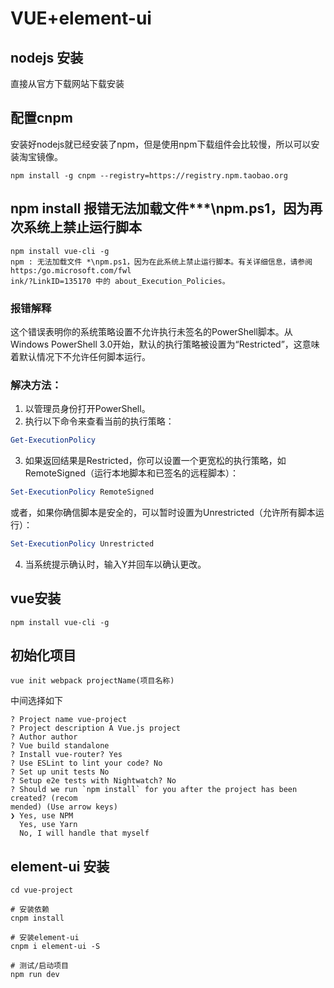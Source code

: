 # VUE+element-ui
## nodejs 安装
直接从官方下载网站下载安装
## 配置cnpm
安装好nodejs就已经安装了npm，但是使用npm下载组件会比较慢，所以可以安装淘宝镜像。
```
npm install -g cnpm --registry=https://registry.npm.taobao.org
```
## npm install 报错无法加载文件***\npm.ps1，因为再次系统上禁止运行脚本
```
npm install vue-cli -g
npm : 无法加载文件 *\npm.ps1，因为在此系统上禁止运行脚本。有关详细信息，请参阅 https:/go.microsoft.com/fwl
ink/?LinkID=135170 中的 about_Execution_Policies。
```
### 报错解释
这个错误表明你的系统策略设置不允许执行未签名的PowerShell脚本。从Windows PowerShell 3.0开始，默认的执行策略被设置为“Restricted”，这意味着默认情况下不允许任何脚本运行。
### 解决方法：
1. 以管理员身份打开PowerShell。
2. 执行以下命令来查看当前的执行策略：
``` Powershell
Get-ExecutionPolicy
```
3. 如果返回结果是Restricted，你可以设置一个更宽松的执行策略，如RemoteSigned（运行本地脚本和已签名的远程脚本）：
``` Powershell
Set-ExecutionPolicy RemoteSigned
```
或者，如果你确信脚本是安全的，可以暂时设置为Unrestricted（允许所有脚本运行）：
``` Powershell
Set-ExecutionPolicy Unrestricted
```
4. 当系统提示确认时，输入Y并回车以确认更改。

## vue安装
```
npm install vue-cli -g
```
## 初始化项目
```
vue init webpack projectName(项目名称)
```
中间选择如下
```
? Project name vue-project
? Project description A Vue.js project
? Author author
? Vue build standalone
? Install vue-router? Yes
? Use ESLint to lint your code? No
? Set up unit tests No
? Setup e2e tests with Nightwatch? No
? Should we run `npm install` for you after the project has been created? (recom
mended) (Use arrow keys)
❯ Yes, use NPM
  Yes, use Yarn
  No, I will handle that myself
```
## element-ui 安装
```
cd vue-project

# 安装依赖
cnpm install

# 安装element-ui
cnpm i element-ui -S

# 测试/启动项目
npm run dev

```
